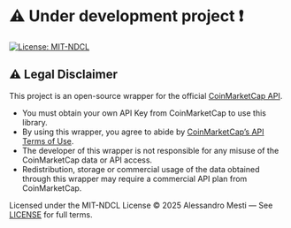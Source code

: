 # ⚠️ Under development project ❗
[![License: MIT-NDCL](https://img.shields.io/badge/license-MIT--NDCL-blue)](./LICENSE)


## ⚠️ Legal Disclaimer

This project is an open-source wrapper for the official [CoinMarketCap API](https://coinmarketcap.com/api/).

- You must obtain your own API Key from CoinMarketCap to use this library.
- By using this wrapper, you agree to abide by [CoinMarketCap’s API Terms of Use](https://coinmarketcap.com/api/documentation/v1/#section/Terms-and-Conditions).
- The developer of this wrapper is not responsible for any misuse of the CoinMarketCap data or API access.
- Redistribution, storage or commercial usage of the data obtained through this wrapper may require a commercial API plan from CoinMarketCap.

Licensed under the MIT-NDCL License © 2025 Alessandro Mesti — See [LICENSE](./LICENSE) for full terms.
